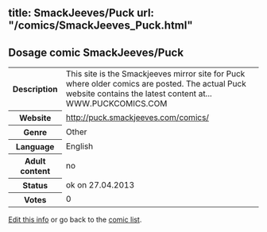 title: SmackJeeves/Puck
url: "/comics/SmackJeeves_Puck.html"
---
Dosage comic SmackJeeves/Puck
-----------------------------------------

<p id="msg"></p>
<script type="text/javascript">
if (window.location.search === '?edit_info_mail=sent_ok') {
  var elem = document.getElementById("msg");
  elem.innerHTML = 'Edited information sucessfully sent.';
  elem.className = 'ok';
}
</script>
<table class="comicinfo">
<tr>
<th>Description</th><td>This site is the Smackjeeves mirror site for Puck where older comics are posted. The actual Puck website contains the latest content at... WWW.PUCKCOMICS.COM</td>
</tr>
<tr>
<th>Website</th><td><a href="http://puck.smackjeeves.com/comics/">http://puck.smackjeeves.com/comics/</a></td>
</tr>
<tr>
<th>Genre</th><td>Other</td>
</tr>
<tr>
<th>Language</th><td>English</td>
</tr>
<tr>
<th>Adult content</th><td>no</td>
</tr>
<tr>
<th>Status</th><td>ok on 27.04.2013</td>
</tr>
<tr>
<th>Votes</th><td>0</td>
</tr>
</table>

[Edit this info](SmackJeeves_Puck_edit.html) or go back to the [comic list](../comic-index.html).

